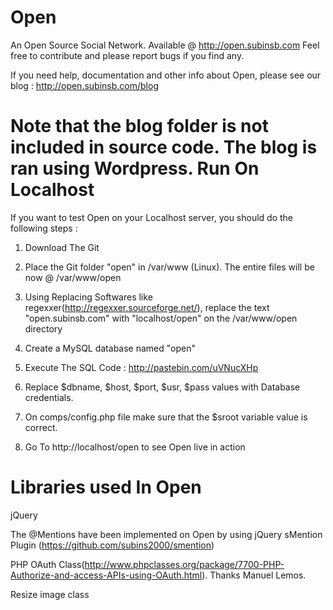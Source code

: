 Open
====
An Open Source Social Network. Available @ http://open.subinsb.com
Feel free to contribute and please report bugs if you find any.

If you need help, documentation and other info about Open, please see our blog : http://open.subinsb.com/blog

Note that the blog folder is not included in source code. The blog is ran using Wordpress.
Run On Localhost
====
If you want to test Open on your Localhost server, you should do the following steps :

1) Download The Git

2) Place the Git folder "open" in /var/www (Linux). The entire files will be now @ /var/www/open

3) Using Replacing Softwares like regexxer(http://regexxer.sourceforge.net/), replace the text "open.subinsb.com" with "localhost/open" on the /var/www/open directory

4) Create a MySQL database named "open"

5) Execute The SQL Code : http://pastebin.com/uVNucXHp

6) Replace $dbname, $host, $port, $usr, $pass values with Database credentials.

7) On comps/config.php file make sure that the $sroot variable value is correct.

8) Go To http://localhost/open to see Open live in action

Libraries used In Open
====
jQuery

The @Mentions have been implemented on Open by using jQuery sMention Plugin (https://github.com/subins2000/smention)

PHP OAuth Class(http://www.phpclasses.org/package/7700-PHP-Authorize-and-access-APIs-using-OAuth.html). Thanks Manuel Lemos.

Resize image class
